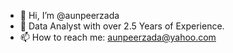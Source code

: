 - 👋 Hi, I’m @aunpeerzada
- 👀 Data Analyst with over 2.5 Years of Experience.
- 📫 How to reach me: aunpeerzada@yahoo.com

<!---
aunpeerzada/aunpeerzada is a ✨ special ✨ repository because its `README.md` (this file) appears on your GitHub profile.
You can click the Preview link to take a look at your changes.
--->

